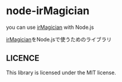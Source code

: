 # node-irMagician

you can use [irMagician](http://www.omiya-giken.com/?cat=13) with Node.js


[irMagician](http://www.omiya-giken.com/?cat=13)をNode.jsで使うためのライブラリ

## LICENCE
This library is licensed under the MIT license.
